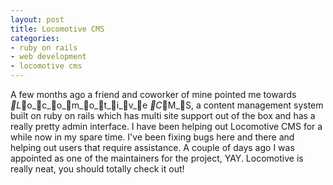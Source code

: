 ```yaml
---
layout: post
title: Locomotive CMS
categories:
- ruby on rails
- web development
- locomotive cms
---
```

A few months ago a friend and coworker of mine pointed me towards _L_o_c_o_m_o_t_i_v_e
_C_M_S, a content management system built on ruby on rails which has multi site
support out of the box and has a really pretty admin interface.
I have been helping out Locomotive CMS for a while now in my spare time.
I've been fixing bugs here and there and helping out users that require
assistance. A couple of days ago I was appointed as one of the maintainers for
the project, YAY.
Locomotive is really neat, you should totally check it out!
